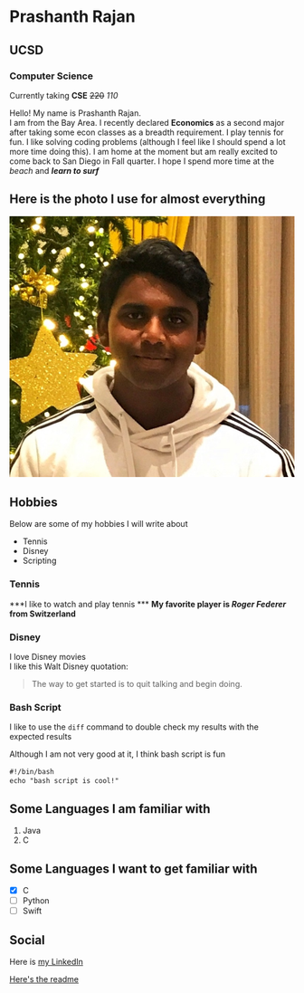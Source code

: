 # Prashanth Rajan
## UCSD
### Computer Science

Currently taking **CSE** ~~220~~ *110*

Hello! My name is Prashanth Rajan.  
I am from the Bay Area. I recently declared **Economics** as a second major after taking some econ classes as a breadth requirement. I play tennis for fun. I like solving coding problems (although I feel like I should spend a lot more time doing this). I am home at the moment but am really excited to come back to San Diego in Fall quarter. I hope I spend more time at the *beach* and ***learn to surf***

## Here is the photo I use for almost everything
![Prashanth Face](prashanthface.jpeg)

## Hobbies

Below are some of my hobbies I will write about  
* Tennis
* Disney
* Scripting

### Tennis

***I like to watch and play tennis  ***
**My favorite player is _Roger Federer_ from Switzerland**

### Disney
I love Disney movies  
I like this Walt Disney quotation:
>The way to get started is to quit talking and begin doing.

### Bash Script

I like to use the `diff` command to double check my results with the expected results

Although I am not very good at it, I think bash script is fun
```
#!/bin/bash
echo "bash script is cool!"
```
## Some Languages I am familiar with
1. Java
2. C

## Some Languages I want to get familiar with
- [X] C
- [ ] Python
- [ ] Swift

## Social

Here is [my LinkedIn](https://www.linkedin.com/in/rajanprashanth/)

[Here's the readme](./README.md)


